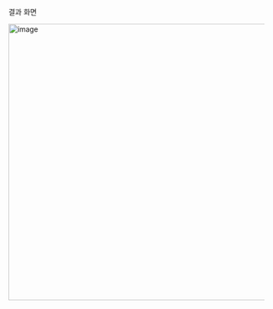 <p> 결과 화면 </p>
<img width="544" alt="image" src="https://github.com/alliejj99/01.coding-test/assets/118407356/d820e964-8733-4f82-b3ab-875185bf2fe4">
